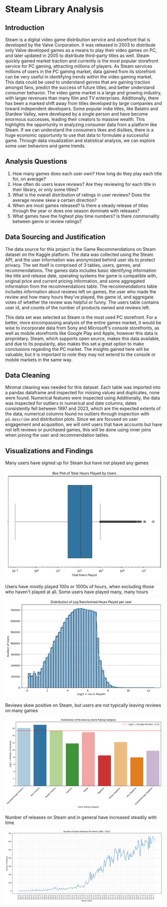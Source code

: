 # Steam Library Analysis

## Introduction
Steam is a digital video game distribution service and storefront that is developed by the Valve Corporation. It was released in 2003 to distribute only Valve developed games as a means to play their video games on PC, and later updated in 2005 to distribute third-party titles as well. Steam quickly gained market traction and currently is the most popular storefront service for PC gaming, attracting millions of players. As Steam services millions of users in the PC gaming market, data gained from its storefront can be very useful in identifying trends within the video gaming market. This data could be used to understand genres that are gaining traction amongst fans, predict the success of future titles, and better understand consumer behavior. The video game market is a large and growing industry, with larger revenues than many film and TV enterprises. Additionally, there has been a marked shift away from titles developed by large companies and toward independent developers. Some popular indie titles, like Balatro and Stardew Valley, were developed by a single person and have become enormous successes, leading their creators to massive wealth. This highlights the opportunity in analyzing consumer data from a platform like Steam. If we can understand the consumers likes and dislikes, there is a huge economic opportunity to use that data to formulate a successful game. Through data visualization and statistical analysis, we can explore some user behaviors and game trends.

## Analysis Questions 

1. How many games does each user own? How long do they play each title for, on average?
2. How often do users leave reviews? Are they reviewing for each title in their library, or only some titles? 
3. What is the overall distribution of ratings in user reviews? Does the average review skew a certain direction? 
4. When are most games released? Is there a steady release of titles through the year or does one season dominate with releases?
5. What games have the highest play time numbers? Is there commonality between genre or review ratings?

## Data Sourcing and Justification

The data source for this project is the Game Recommendations on Steam dataset on the Kaggle platform. The data was collected using the Steam API, and the user information was anonymized behind user ids to protect privacy. The set itself is comprised of 3 tables, users, games, and recommendations. The games data includes basic identifying information like title and release date, operating systems the game is compatible with, original price and current pricing information, and some aggregated information from the recommendations table. The recommendations table includes information about reviews left on games, the user who made the review and how many hours they've played, the game id, and aggregate votes of whether the review was helpful or funny. The users table contains user id, and counts of the number of products owned and reviews left. 

This data set was selected as Steam is the most used PC storefront. For a better, more encompassing analysis of the entire games market, it would be wise to incorporate data from Sony and Microsoft's console storefronts, as well as mobile storefronts like Google Play and Apple, however this data is proprietary. Steam, which supports open source, makes this data available, and due to its popularity, also makes this set a great option to make conclusions regarding the PC market. The insights gained here will be valuable, but it is important to note they may not extend to the console or mobile markets in the same way.

## Data Cleaning 

Minimal cleaning was needed for this dataset. Each table was imported into a pandas dataframe and inspected for missing values and duplicates, none were found. Numerical features were inspected using Additionally, the data was inspected for outliers in numerical and date columns, dates consistently fell between 1997 and 2023, which are the expected extents of the data, numerical columns found no outliers through inspection with `pd.describe` and distribution plots. Since we are focused on user engagement and acquisition, we will omit users that have accounts but have not left reviews or purchased games, this will be done using inner joins when joining the user and recommendation tables.

## Visualizations and Findings

Many users have signed up for Steam but have not played any games

![Hours Played by user Boxplot](/figures/hours_played_box.png)


Users have mostly played 100s or 1000s of hours, when excluding those who haven't played at all. Some users have played many, many hours

![Hours Played by user Log Distribution](/figures/hours_played_distribution.png)

Reviews skew positive on Steam, but users are not typically leaving reviews on many games

![Distribution of Review Sentiment](/figures/review_dist.png)

Number of releases on Steam and in general have increased steadily with time

![Number of Releases over Time](/figures/release_trend.png)

